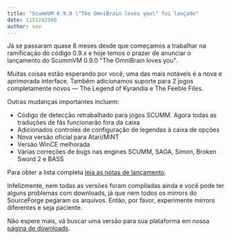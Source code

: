 ```yaml
---
title: "ScummVM 0.9.0 \"The OmniBrain loves you\" foi lançado"
date: 1151242560
author: sev
---
```


Já se passaram quase 8 meses desde que começamos a trabalhar na ramificação do código 0.9.x e hoje temos o prazer de anunciar o lançamento do ScummVM 0.9.0 "The OmniBrain loves you".

Muitas coisas estão esperando por você, uma das mais notáveis é a nova e aprimorada interface. Também adicionamos suporte para 2 jogos completamente novos — The Legend of Kyrandia e The Feeble Files.

Outras mudanças importantes incluem:

*   Código de detecção retrabalhado para jogos SCUMM. Agora todas as traduções de fãs funcionarão fora da caixa
*   Adicionados controles de configuração de legendas à caixa de opções
*   Nova versão oficial para Atari/MiNT
*   Versão WinCE melhorada
*   Várias correções de bugs nas engines SCUMM, SAGA, Simon, Broken Sword 2 e BASS

Para obter a lista completa [leia as notas de lançamento](/frs/scummvm/0.9.0/ReleaseNotes).

Infelizmente, nem todas as versões foram compiladas ainda e você pode ter alguns problemas com downloads, já que nem todos os mirrors do SourceForge pegaram os arquivos. Então, por favor, experimente mirrors diferentes e seja paciente.

Não espere mais, vá buscar uma versão para sua plataforma em nossa [página de downloads](/downloads/).
